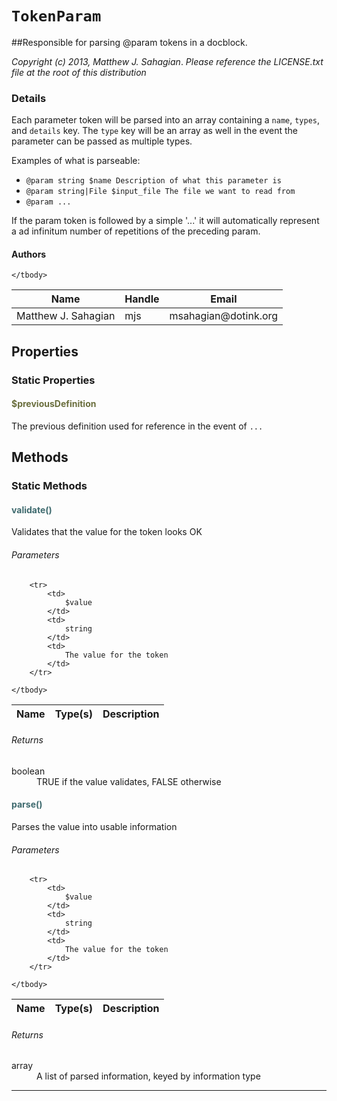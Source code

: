 # `TokenParam`
##Responsible for parsing @param tokens in a docblock.

_Copyright (c) 2013, Matthew J. Sahagian_.
  _Please reference the LICENSE.txt file at the root of this distribution_

### Details

Each parameter token will be parsed into an array containing a `name`, `types`, and
`details` key.  The `type` key will be an array as well in the event the parameter can
be passed as multiple types.

Examples of what is parseable:

- `@param string $name Description of what this parameter is`
- `@param string|File $input_file The file we want to read from`
- `@param ...`

If the param token is followed by a simple '...' it will automatically represent a ad
infinitum number of repetitions of the preceding param.

#### Authors

<table>
	<thead>
		<th>Name</th>
		<th>Handle</th>
		<th>Email</th>
	</thead>
	<tbody>
			<tr>
			<td>
				Matthew J. Sahagian 
			</td>
			<td>
				mjs
			</td>
			<td>
				msahagian@dotink.org
			</td>
		</tr>
	
	</tbody>
</table>

## Properties

### Static Properties

#### <span style="color:#6a6e3d;">$previousDefinition</span>

The previous definition used for reference in the event of `...`



## Methods

### Static Methods

#### <span style="color:#3e6a6e;">validate()</span>

Validates that the value for the token looks OK

###### Parameters

<table>
	<thead>
		<th>Name</th>
		<th>Type(s)</th>
		<th>Description</th>
	</thead>
	<tbody>
			
		<tr>
			<td>
				$value
			</td>
			<td>
				string
			</td>
			<td>
				The value for the token
			</td>
		</tr>
			
	</tbody>
</table>

###### Returns

<dl>
	<dt>
		boolean
	</dt>
	<dd>
		TRUE if the value validates, FALSE otherwise
	</dd>
</dl>


#### <span style="color:#3e6a6e;">parse()</span>

Parses the value into usable information

###### Parameters

<table>
	<thead>
		<th>Name</th>
		<th>Type(s)</th>
		<th>Description</th>
	</thead>
	<tbody>
			
		<tr>
			<td>
				$value
			</td>
			<td>
				string
			</td>
			<td>
				The value for the token
			</td>
		</tr>
			
	</tbody>
</table>

###### Returns

<dl>
	<dt>
		array
	</dt>
	<dd>
		A list of parsed information, keyed by information type
	</dd>
</dl>

<hr />



